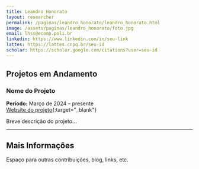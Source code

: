 ```yaml
---
title: Leandro Honorato
layout: researcher
permalink: /paginas/leandro_honorato/leandro_honorato.html
image: /assets/paginas/leandro_honorato/foto.jpg
email: lhss@ecomp.poli.br
linkedin: https://www.linkedin.com/in/seu-link
lattes: https://lattes.cnpq.br/seu-id
scholar: https://scholar.google.com/citations?user=seu-id
---
```


## Projetos em Andamento

### Nome do Projeto
**Período:** Março de 2024 – presente  
[Website do projeto](https://site-do-projeto.com){:target="_blank"}  

Breve descrição do projeto...

---

## Mais Informações

Espaço para outras contribuições, blog, links, etc.